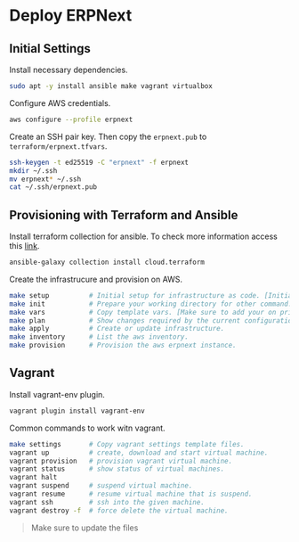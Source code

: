 # Deploy ERPNext

## Initial Settings

Install necessary dependencies.
```bash
sudo apt -y install ansible make vagrant virtualbox
```

Configure AWS credentials.
```bash
aws configure --profile erpnext
```

Create an SSH pair key. Then copy the `erpnext.pub` to `terraform/erpnext.tfvars`.
```bash
ssh-keygen -t ed25519 -C "erpnext" -f erpnext
mkdir ~/.ssh
mv erpnext* ~/.ssh
cat ~/.ssh/erpnext.pub
```

## Provisioning with Terraform and Ansible

Install terraform collection for ansible. To check more information access this [link](https://galaxy.ansible.com/ui/repo/published/cloud/terraform/).
```bash
ansible-galaxy collection install cloud.terraform
```

Create the infrastrucure and provision on AWS.
```bash
make setup          # Initial setup for infrastructure as code. [Initial set up and Ubuntu/Debian Based]
make init           # Prepare your working directory for other command.
make vars           # Copy template vars. [Make sure to add your on private key on the variable]
make plan           # Show changes required by the current configuration.
make apply          # Create or update infrastructure.
make inventory      # List the aws inventory.
make provision      # Provision the aws erpnext instance.
```

## Vagrant

Install vagrant-env plugin.
```bash
vagrant plugin install vagrant-env
```

Common commands to work witn vagrant.
```bash
make settings       # Copy vagrant settings template files.
vagrant up          # create, download and start virtual machine.
vagrant provision   # provision vagrant virtual machine.
vagrant status      # show status of virtual machines.
vagrant halt        
vagrant suspend     # suspend virtual machine.
vagrant resume      # resume virtual machine that is suspend.
vagrant ssh         # ssh into the given machine.
vagrant destroy -f  # force delete the virtual machine.
```

> Make sure to update the files 
